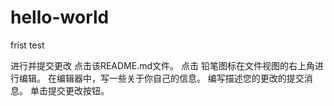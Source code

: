 # hello-world
frist test



进行并提交更改
点击该README.md文件。
点击  铅笔图标在文件视图的右上角进行编辑。
在编辑器中，写一些关于你自己的信息。
编写描述您的更改的提交消息。
单击提交更改按钮。
